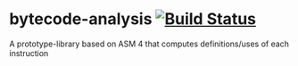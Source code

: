 bytecode-analysis [![Build Status](https://travis-ci.org/andrioli/bytecode-analysis.svg?branch=master)](https://travis-ci.org/andrioli/bytecode-analysis)
=================

A prototype-library based on ASM 4 that computes definitions/uses of each instruction
